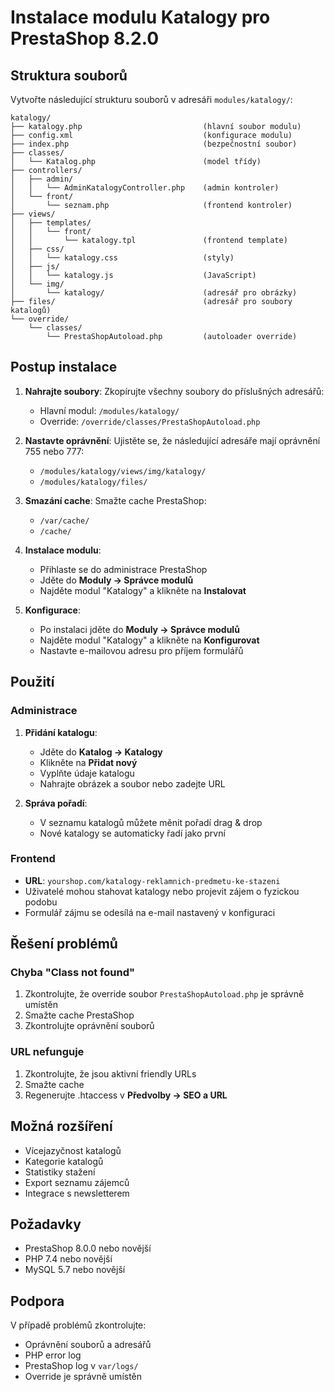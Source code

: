 # Instalace modulu Katalogy pro PrestaShop 8.2.0

## Struktura souborů

Vytvořte následující strukturu souborů v adresáři `modules/katalogy/`:

```
katalogy/
├── katalogy.php                           (hlavní soubor modulu)
├── config.xml                             (konfigurace modulu)
├── index.php                              (bezpečnostní soubor)
├── classes/
│   └── Katalog.php                        (model třídy)
├── controllers/
│   ├── admin/
│   │   └── AdminKatalogyController.php    (admin kontroler)
│   └── front/
│       └── seznam.php                     (frontend kontroler)
├── views/
│   ├── templates/
│   │   └── front/
│   │       └── katalogy.tpl               (frontend template)
│   ├── css/
│   │   └── katalogy.css                   (styly)
│   ├── js/
│   │   └── katalogy.js                    (JavaScript)
│   └── img/
│       └── katalogy/                      (adresář pro obrázky)
├── files/                                 (adresář pro soubory katalogů)
└── override/
    └── classes/
        └── PrestaShopAutoload.php         (autoloader override)
```

## Postup instalace

1. **Nahrajte soubory**: Zkopírujte všechny soubory do příslušných adresářů:
   - Hlavní modul: `/modules/katalogy/`
   - Override: `/override/classes/PrestaShopAutoload.php`

2. **Nastavte oprávnění**: Ujistěte se, že následující adresáře mají oprávnění 755 nebo 777:
   - `/modules/katalogy/views/img/katalogy/`
   - `/modules/katalogy/files/`

3. **Smazání cache**: Smažte cache PrestaShop:
   - `/var/cache/`
   - `/cache/`

4. **Instalace modulu**:
   - Přihlaste se do administrace PrestaShop
   - Jděte do **Moduly → Správce modulů**
   - Najděte modul "Katalogy" a klikněte na **Instalovat**

5. **Konfigurace**:
   - Po instalaci jděte do **Moduly → Správce modulů**
   - Najděte modul "Katalogy" a klikněte na **Konfigurovat**
   - Nastavte e-mailovou adresu pro příjem formulářů

## Použití

### Administrace

1. **Přidání katalogu**:
   - Jděte do **Katalog → Katalogy**
   - Klikněte na **Přidat nový**
   - Vyplňte údaje katalogu
   - Nahrajte obrázek a soubor nebo zadejte URL

2. **Správa pořadí**:
   - V seznamu katalogů můžete měnit pořadí drag & drop
   - Nové katalogy se automaticky řadí jako první

### Frontend

- **URL**: `yourshop.com/katalogy-reklamnich-predmetu-ke-stazeni`
- Uživatelé mohou stahovat katalogy nebo projevit zájem o fyzickou podobu
- Formulář zájmu se odesílá na e-mail nastavený v konfiguraci

## Řešení problémů

### Chyba "Class not found"
1. Zkontrolujte, že override soubor `PrestaShopAutoload.php` je správně umístěn
2. Smažte cache PrestaShop
3. Zkontrolujte oprávnění souborů

### URL nefunguje
1. Zkontrolujte, že jsou aktivní friendly URLs
2. Smažte cache
3. Regenerujte .htaccess v **Předvolby → SEO a URL**

## Možná rozšíření

- Vícejazyčnost katalogů
- Kategorie katalogů
- Statistiky stažení
- Export seznamu zájemců
- Integrace s newsletterem

## Požadavky

- PrestaShop 8.0.0 nebo novější
- PHP 7.4 nebo novější
- MySQL 5.7 nebo novější

## Podpora

V případě problémů zkontrolujte:
- Oprávnění souborů a adresářů
- PHP error log
- PrestaShop log v `var/logs/`
- Override je správně umístěn